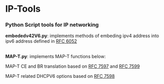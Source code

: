 # IP-Tools
<h3>Python Script tools for IP networking </h3>
<b>embededv42V6.py</b>: implements methods of embeding ipv4 address into ipv6 address defined in <a href="https://tools.ietf.org/html/rfc6052">RFC 6052</a> 

</br>
</br>

<b>MAP-T.py</b>: implements MAP-T functions below:
  
  MAP-T CE and BR translation based on <a href="https://tools.ietf.org/html/rfc7597">RFC 7597</a> and <a href="https://tools.ietf.org/html/rfc7599">RFC 7599</a>
  
  MAP-T related DHCPV6 options based on <a href="https://tools.ietf.org/html/rfc7598">RFC 7598</a>
  
  
